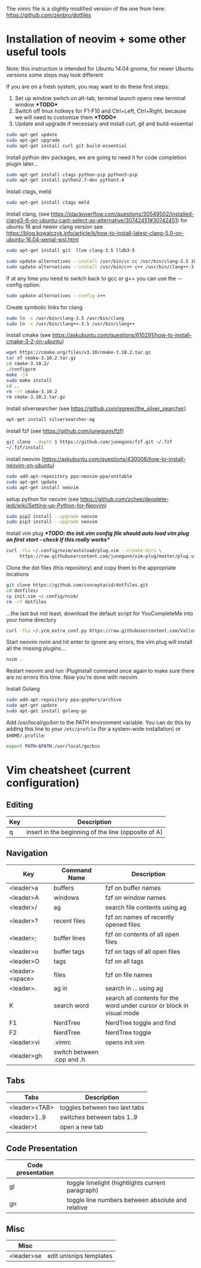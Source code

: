 The vimrc file is a slightly modified version of the one from here:
https://github.com/zenbro/dotfiles

# Installation of neovim + some other useful tools
Note: this instruction is intended for Ubuntu 14.04 gnome, for newer Ubuntu versions some steps may look different

If you are on a fresh system, you may want to do these first steps:
1) Set up window switch on alt-tab, terminal launch opens new terminal window **\*TODO\***
2) Switch off linux hotkeys for F1-F10 and Ctrl+Left, Ctrl+Right, because we will need to customize them **\*TODO\***
2) Update and upgrade if necessary and install curl, git and build-essential

```bash
sudo apt-get update
sudo apt-get upgrade
sudo apt-get install curl git build-essential
```

Install python dev packages, we are going to need it for code completion plugin later...
```bash
sudo apt-get install ctags python-pip python3-pip
sudo apt-get install python2.7-dev python3.4
```

Install ctags, meld
```bash
sudo apt-get install ctags meld
```

Install clang,
(see https://stackoverflow.com/questions/30549502/installed-clang3-6-on-ubuntu-cant-select-as-alternative/30742451#30742451)
for ubuntu 16 and newer clang version see
https://blog.kowalczyk.info/article/k/how-to-install-latest-clang-5.0-on-ubuntu-16.04-xenial-wsl.html

```bash
sudo apt-get install git  llvm clang-3.5 lldb3-5

sudo update-alternatives --install /usr/bin/cc cc /usr/bin/clang-3.5 100
sudo update-alternatives --install /usr/bin/c++ c++ /usr/bin/clang++-3.5 100
```

If at any time you need to switch back to gcc or g++ you can use the --config option:

```bash
sudo update-alternatives --config c++
```

Create symbolic links for clang

```bash
sudo ln -s /usr/bin/clang-3.5 /usr/bin/clang
sudo ln -s /usr/bin/clang++-3.5 /usr/bin/clang++
```

Install cmake (see https://askubuntu.com/questions/610291/how-to-install-cmake-3-2-on-ubuntu)


```bash
wget https://cmake.org/files/v3.10/cmake-3.10.2.tar.gz
tar xf cmake-3.10.2.tar.gz
cd cmake-3.10.2/
./configure
make -j4
sudo make install
cd ..
rm -rf cmake-3.10.2
rm cmake-3.10.2.tar.gz
```

Install silversearcher (see https://github.com/ggreer/the_silver_searcher)

```bash
apt-get install silversearcher-ag
```

Install fzf (see https://github.com/junegunn/fzf)

```bash
git clone --depth 1 https://github.com/junegunn/fzf.git ~/.fzf
~/.fzf/install
```

install neovim (https://askubuntu.com/questions/430008/how-to-install-neovim-on-ubuntu)

```bash
sudo add-apt-repository ppa:neovim-ppa/unstable
sudo apt-get update
sudo apt-get install neovim
```

setup python for neovim (see https://github.com/zchee/deoplete-jedi/wiki/Setting-up-Python-for-Neovim)
```bash
sudo pip2 install --upgrade neovim
sudo pip3 install --upgrade neovim
```

Install vim plug ***\*TODO: the init.vim config file should auto load vim plug on first start - check if this really works\****
```bash
curl -fLo ~/.config/nvim/autoload/plug.vim --create-dirs \
     https://raw.githubusercontent.com/junegunn/vim-plug/master/plug.vim
```

Clone the dot files (this repository) and copy them to the appropriate locations
```bash
git clone https://github.com/conceptacid/dotfiles.git
cd dotfiles/
cp init.vim ~/.config/nvim/
rm -rf dotfiles
```
...the last but not least, download the default script for YouCompleteMe into your home directory
```bash
curl -fLo ~/.ycm_extra_conf.py https://raw.githubusercontent.com/Valloric/ycmd/master/cpp/ycm/.ycm_extra_conf.py
```

Start neovim nvim and hit enter to ignore any errors, the vim plug will install all the missing plugins...
```bash
nvim .
```

Restart neovim and run :PlugInstall command once again to make sure there are no errors this time.
Now you're done with neovim. 


Install Golang
```bash
sudo add-apt-repository ppa:gophers/archive
sudo apt-get update
sudo apt-get install golang-go
```

Add /usr/local/go/bin to the PATH environment variable. You can do this by adding this line to your `/etc/profile`
(for a system-wide installation) or `$HOME/.profile`:
```bash
export PATH=$PATH:/usr/local/go/bin
```


# Vim cheatsheet (current configuration)
## Editing

| Key   |  Description |
| ----------|---------------------|
|q         | insert in the beginning of the line (opposite of A) |

## Navigation
| Key   | Command Name |  Description |
| ----------------  | ----------------------- |------------------------------|
|\<leader>a         |buffers | fzf on buffer names |
|\<leader>A         |windows | fzf on window names |
|\<leader>/         |ag | search file contents using ag
|\<leader>?         |recent files | fzf on names of recently opened files |
|\<leader>;         |buffer lines | fzf on contents of all open files |
|\<leader>o         |buffer tags | fzf on tags of all open files |
|\<leader>O         |tags | fzf on all tags |
|\<leader>\<space>  |files | fzf on file names |
|\<leader>.         |ag in| search in ... using ag |
|K                  |search word| search all contents for the word under cursor or block in visual mode|
|F1                |NerdTree | NerdTree toggle and find |
|F2                |NerdTree | NerdTree toggle |
|\<leader>vi         |.vimrc | opens init.vim |
|\<leader>gh       | switch between .cpp and .h |

## Tabs
| Tabs    |  Description|
| ----------------  | --------------------|
|\<leader>\<TAB> |  toggles between two last tabs |
|\<leader>1..9 | switches between tabs 1..9 |
|\<leader>t    | open a new tab |     

## Code Presentation
| Code presentation |  |
| ----------------- | ------------- |
| gl                | toggle limelight (hightlights current paragraph) |
| gn                | toggle line numbers between absolute and relative |

## Misc
| Misc | |
| --------------- | ------------------- |
|\<leader>se      | edit unisnips templates   |
